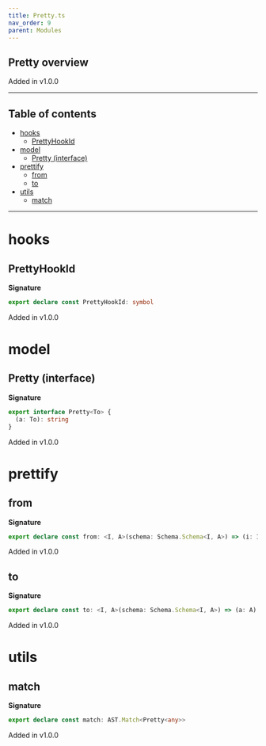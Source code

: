 ```yaml
---
title: Pretty.ts
nav_order: 9
parent: Modules
---
```


## Pretty overview

Added in v1.0.0

---

<h2 class="text-delta">Table of contents</h2>

- [hooks](#hooks)
  - [PrettyHookId](#prettyhookid)
- [model](#model)
  - [Pretty (interface)](#pretty-interface)
- [prettify](#prettify)
  - [from](#from)
  - [to](#to)
- [utils](#utils)
  - [match](#match)

---

# hooks

## PrettyHookId

**Signature**

```ts
export declare const PrettyHookId: symbol
```

Added in v1.0.0

# model

## Pretty (interface)

**Signature**

```ts
export interface Pretty<To> {
  (a: To): string
}
```

Added in v1.0.0

# prettify

## from

**Signature**

```ts
export declare const from: <I, A>(schema: Schema.Schema<I, A>) => (i: I) => string
```

Added in v1.0.0

## to

**Signature**

```ts
export declare const to: <I, A>(schema: Schema.Schema<I, A>) => (a: A) => string
```

Added in v1.0.0

# utils

## match

**Signature**

```ts
export declare const match: AST.Match<Pretty<any>>
```

Added in v1.0.0

